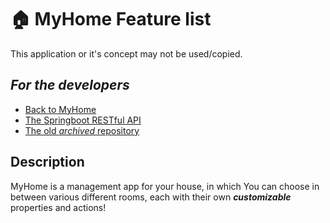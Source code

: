 # :house: MyHome Feature list

This application or it's concept may not be used/copied.

## ***For the developers***
- [Back to MyHome](https://github.com/Z-100/MyHome)
- [The Springboot RESTful API](https://github.com/Z-100/MyHome-Backend)
- [The old _archived_ repository](https://github.com/z-100/MyHome-Android-App)

## Description
MyHome is a management app for your house, in which You can choose in between various different rooms, each with their own ***customizable*** properties and actions!
<br />
